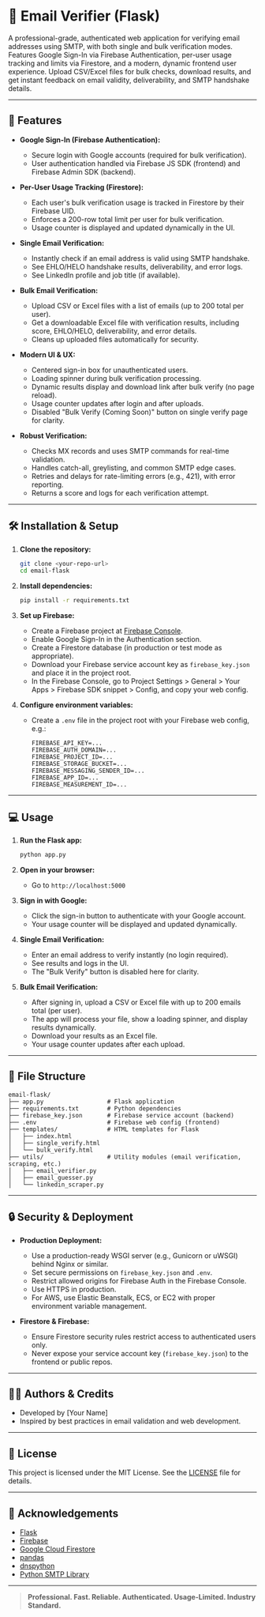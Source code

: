 # 📧 Email Verifier (Flask)

A professional-grade, authenticated web application for verifying email addresses using SMTP, with both single and bulk verification modes. Features Google Sign-In via Firebase Authentication, per-user usage tracking and limits via Firestore, and a modern, dynamic frontend user experience. Upload CSV/Excel files for bulk checks, download results, and get instant feedback on email validity, deliverability, and SMTP handshake details.

---

## 🚀 Features

- **Google Sign-In (Firebase Authentication):**
  - Secure login with Google accounts (required for bulk verification).
  - User authentication handled via Firebase JS SDK (frontend) and Firebase Admin SDK (backend).

- **Per-User Usage Tracking (Firestore):**
  - Each user's bulk verification usage is tracked in Firestore by their Firebase UID.
  - Enforces a 200-row total limit per user for bulk verification.
  - Usage counter is displayed and updated dynamically in the UI.

- **Single Email Verification:**
  - Instantly check if an email address is valid using SMTP handshake.
  - See EHLO/HELO handshake results, deliverability, and error logs.
  - See LinkedIn profile and job title (if available).

- **Bulk Email Verification:**
  - Upload CSV or Excel files with a list of emails (up to 200 total per user).
  - Get a downloadable Excel file with verification results, including score, EHLO/HELO, deliverability, and error details.
  - Cleans up uploaded files automatically for security.

- **Modern UI & UX:**
  - Centered sign-in box for unauthenticated users.
  - Loading spinner during bulk verification processing.
  - Dynamic results display and download link after bulk verify (no page reload).
  - Usage counter updates after login and after uploads.
  - Disabled "Bulk Verify (Coming Soon)" button on single verify page for clarity.

- **Robust Verification:**
  - Checks MX records and uses SMTP commands for real-time validation.
  - Handles catch-all, greylisting, and common SMTP edge cases.
  - Retries and delays for rate-limiting errors (e.g., 421), with error reporting.
  - Returns a score and logs for each verification attempt.

---

## 🛠️ Installation & Setup

1. **Clone the repository:**
   ```bash
   git clone <your-repo-url>
   cd email-flask
   ```

2. **Install dependencies:**
   ```bash
   pip install -r requirements.txt
   ```

3. **Set up Firebase:**
   - Create a Firebase project at [Firebase Console](https://console.firebase.google.com/).
   - Enable Google Sign-In in the Authentication section.
   - Create a Firestore database (in production or test mode as appropriate).
   - Download your Firebase service account key as `firebase_key.json` and place it in the project root.
   - In the Firebase Console, go to Project Settings > General > Your Apps > Firebase SDK snippet > Config, and copy your web config.

4. **Configure environment variables:**
   - Create a `.env` file in the project root with your Firebase web config, e.g.:
     ```env
     FIREBASE_API_KEY=...
     FIREBASE_AUTH_DOMAIN=...
     FIREBASE_PROJECT_ID=...
     FIREBASE_STORAGE_BUCKET=...
     FIREBASE_MESSAGING_SENDER_ID=...
     FIREBASE_APP_ID=...
     FIREBASE_MEASUREMENT_ID=...
     ```

---

## 💻 Usage

1. **Run the Flask app:**
   ```bash
   python app.py
   ```
2. **Open in your browser:**
   - Go to `http://localhost:5000`

3. **Sign in with Google:**
   - Click the sign-in button to authenticate with your Google account.
   - Your usage counter will be displayed and updated dynamically.

4. **Single Email Verification:**
   - Enter an email address to verify instantly (no login required).
   - See results and logs in the UI.
   - The "Bulk Verify" button is disabled here for clarity.

5. **Bulk Email Verification:**
   - After signing in, upload a CSV or Excel file with up to 200 emails total (per user).
   - The app will process your file, show a loading spinner, and display results dynamically.
   - Download your results as an Excel file.
   - Your usage counter updates after each upload.

---

## 📂 File Structure

```
email-flask/
├── app.py                  # Flask application
├── requirements.txt        # Python dependencies
├── firebase_key.json       # Firebase service account (backend)
├── .env                    # Firebase web config (frontend)
├── templates/              # HTML templates for Flask
│   ├── index.html
│   ├── single_verify.html
│   └── bulk_verify.html
├── utils/                  # Utility modules (email verification, scraping, etc.)
│   ├── email_verifier.py
│   ├── email_guesser.py
│   └── linkedin_scraper.py
```

---

## 🔒 Security & Deployment

- **Production Deployment:**
  - Use a production-ready WSGI server (e.g., Gunicorn or uWSGI) behind Nginx or similar.
  - Set secure permissions on `firebase_key.json` and `.env`.
  - Restrict allowed origins for Firebase Auth in the Firebase Console.
  - Use HTTPS in production.
  - For AWS, use Elastic Beanstalk, ECS, or EC2 with proper environment variable management.

- **Firestore & Firebase:**
  - Ensure Firestore security rules restrict access to authenticated users only.
  - Never expose your service account key (`firebase_key.json`) to the frontend or public repos.

---

## 🧑‍💻 Authors & Credits

- Developed by [Your Name]
- Inspired by best practices in email validation and web development.

---

## 📜 License

This project is licensed under the MIT License. See the [LICENSE](LICENSE) file for details.

---

## 🙏 Acknowledgements

- [Flask](https://flask.palletsprojects.com/)
- [Firebase](https://firebase.google.com/)
- [Google Cloud Firestore](https://firebase.google.com/docs/firestore)
- [pandas](https://pandas.pydata.org/)
- [dnspython](https://www.dnspython.org/)
- [Python SMTP Library](https://docs.python.org/3/library/smtplib.html)

---

> **Professional. Fast. Reliable. Authenticated. Usage-Limited. Industry Standard.**
